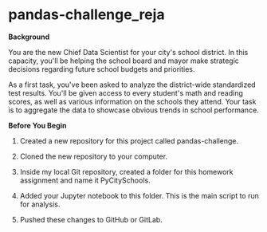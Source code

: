 # pandas-challenge_reja

**Background**


You are the new Chief Data Scientist for your city's school district. In this capacity, you'll be helping the school board and mayor make strategic decisions regarding future school budgets and priorities.

As a first task, you've been asked to analyze the district-wide standardized test results. You'll be given access to every student's math and reading scores, as well as various information on the schools they attend. Your task is to aggregate the data to showcase obvious trends in school performance.


**Before You Begin**

  1. Created a new repository for this project called pandas-challenge.

  2. Cloned the new repository to your computer.

  3. Inside my local Git repository, created a folder for this homework assignment and name it PyCitySchools.

  4. Added your Jupyter notebook to this folder. This is the main script to run for analysis.

  5. Pushed these changes to GitHub or GitLab.
